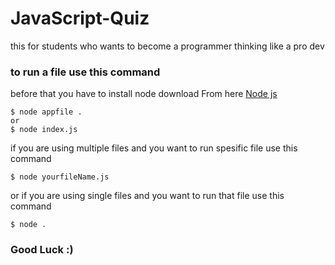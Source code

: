 # JavaScript-Quiz

this for students who wants to become a programmer thinking like a pro dev

### to run a file use this command

before that you have to install node download From here [Node js](https://nodejs.org/en/)

```
$ node appfile .
or
$ node index.js
```

if you are using multiple files and you want to run spesific file use this command

```
$ node yourfileName.js
```

or if you are using single files and you want to run that file use this command

```
$ node .
```

### Good Luck :)
